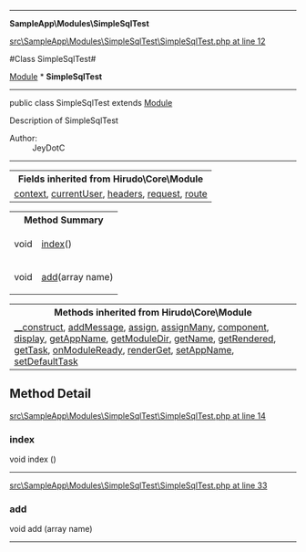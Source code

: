 

- - -

**SampleApp\Modules\SimpleSqlTest**


<a href="https://github.com/JeyDotC/Hirudo/blob/master/src/SampleApp/Modules/SimpleSqlTest/SimpleSqlTest.php#L12" >src\SampleApp\Modules\SimpleSqlTest\SimpleSqlTest.php at line 12</a>

#Class SimpleSqlTest#

<a href="https://github.com/JeyDotC/Hirudo-docs/blob/master/hirudo/core/module.md">Module</a>
    * **SimpleSqlTest**




- - -

<p class="signature"><span class='k'>public  class</span> <span class='nx'>SimpleSqlTest</span>
extends <a href="https://github.com/JeyDotC/Hirudo-docs/blob/master/hirudo/core/module.md">Module</a>

</p>

<div class="comment" id="overview_description"><p>Description of SimpleSqlTest</p></div>

<dl>
<dt>Author:</dt>
<dd>JeyDotC</dd>
</dl>


- - -

<table class="inherit">
<tr><th colspan="2">Fields inherited from Hirudo\Core\Module</th></tr>
<tr><td><a href="https://github.com/JeyDotC/Hirudo-docs/blob/master/hirudo/core/module.md">context</a>, <a href="https://github.com/JeyDotC/Hirudo-docs/blob/master/hirudo/core/module.md">currentUser</a>, <a href="https://github.com/JeyDotC/Hirudo-docs/blob/master/hirudo/core/module.md">headers</a>, <a href="https://github.com/JeyDotC/Hirudo-docs/blob/master/hirudo/core/module.md">request</a>, <a href="https://github.com/JeyDotC/Hirudo-docs/blob/master/hirudo/core/module.md">route</a></td></tr></table>

<table id="summary_method">
<tr><th colspan="2">Method Summary</th></tr>
<tr>
<td><span class='k'></span> <span class='nx'>void</span></td>
<td class="description"><p class="name"><a href="#index">index</a>()</p></td>
</tr>
<tr>
<td><span class='k'></span> <span class='nx'>void</span></td>
<td class="description"><p class="name"><a href="#add">add</a>(array name)</p><p class="description"></p></td>
</tr>
</table>

<table class="inherit">
<tr><th colspan="2">Methods inherited from Hirudo\Core\Module</th></tr>
<tr><td><a href="https://github.com/JeyDotC/Hirudo-docs/blob/master/hirudo/core/module.md">__construct</a>, <a href="https://github.com/JeyDotC/Hirudo-docs/blob/master/hirudo/core/module.md">addMessage</a>, <a href="https://github.com/JeyDotC/Hirudo-docs/blob/master/hirudo/core/module.md">assign</a>, <a href="https://github.com/JeyDotC/Hirudo-docs/blob/master/hirudo/core/module.md">assignMany</a>, <a href="https://github.com/JeyDotC/Hirudo-docs/blob/master/hirudo/core/module.md">component</a>, <a href="https://github.com/JeyDotC/Hirudo-docs/blob/master/hirudo/core/module.md">display</a>, <a href="https://github.com/JeyDotC/Hirudo-docs/blob/master/hirudo/core/module.md">getAppName</a>, <a href="https://github.com/JeyDotC/Hirudo-docs/blob/master/hirudo/core/module.md">getModuleDir</a>, <a href="https://github.com/JeyDotC/Hirudo-docs/blob/master/hirudo/core/module.md">getName</a>, <a href="https://github.com/JeyDotC/Hirudo-docs/blob/master/hirudo/core/module.md">getRendered</a>, <a href="https://github.com/JeyDotC/Hirudo-docs/blob/master/hirudo/core/module.md">getTask</a>, <a href="https://github.com/JeyDotC/Hirudo-docs/blob/master/hirudo/core/module.md">onModuleReady</a>, <a href="https://github.com/JeyDotC/Hirudo-docs/blob/master/hirudo/core/module.md">renderGet</a>, <a href="https://github.com/JeyDotC/Hirudo-docs/blob/master/hirudo/core/module.md">setAppName</a>, <a href="https://github.com/JeyDotC/Hirudo-docs/blob/master/hirudo/core/module.md">setDefaultTask</a></td></tr></table>

<h2 id="detail_method">Method Detail</h2>

<a href="https://github.com/JeyDotC/Hirudo/blob/master/src/SampleApp/Modules/SimpleSqlTest/SimpleSqlTest.php#L14" >src\SampleApp\Modules\SimpleSqlTest\SimpleSqlTest.php at line 14</a>

<h3 id="index()">index</h3>
<span class='k'></span> <span class='nx'>void</span> <span class='nf'>index</span> ()

<div class="details">

</div>

- - -


<a href="https://github.com/JeyDotC/Hirudo/blob/master/src/SampleApp/Modules/SimpleSqlTest/SimpleSqlTest.php#L33" >src\SampleApp\Modules\SimpleSqlTest\SimpleSqlTest.php at line 33</a>

<h3 id="add()">add</h3>
<span class='k'></span> <span class='nx'>void</span> <span class='nf'>add</span> (array name)

<div class="details">
<p></p>
</div>

- - -

